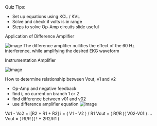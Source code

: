 Quiz Tips: 
  - Set up equations using KCL / KVL
  - Solve and check if volts is in range
  - Steps to solve Op-Amp circuits slide useful

Application of Difference Amplifier

![image](https://github.com/user-attachments/assets/286c7b88-4a02-4dde-bfde-47944fb9591b)
The difference amplifier nullifies the effect of the 60 Hz interference, while amplifying the desired EKG waveform

Instrumentation Amplifier 

![image](https://github.com/user-attachments/assets/0fbc4154-6711-47db-b595-ff74fe1dd2c8)

How to determine relationship between Vout, v1 and v2
- Op-Amp and negative feedback
- find i, no current on branch 1 or 2
- find difference between v01 and v02
- use difference amplifier equation
![image](https://github.com/user-attachments/assets/7f2a3a3d-ea38-4d36-bc4b-756f9b26dafa)

Vo1 - Vo2 = i[R2 + R1 + R2] 
i = ( V1 - V2 ) / R1
Vout = ( Rf/R )( V02-V01 )
...
Vout = ( Rf/R )( ! + 2R2/R1 )

